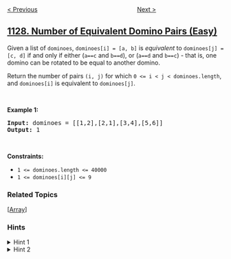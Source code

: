 <!--|This file generated by command(leetcode description); DO NOT EDIT.    |-->
<!--+----------------------------------------------------------------------+-->
<!--|@author    openset <openset.wang@gmail.com>                           |-->
<!--|@link      https://github.com/openset                                 |-->
<!--|@home      https://github.com/tonymontaro/leetcode-hints                        |-->
<!--+----------------------------------------------------------------------+-->

[< Previous](https://github.com/tonymontaro/leetcode-hints/tree/master/problems/user-purchase-platform "User Purchase Platform")
　　　　　　　　　　　　　　　　
[Next >](https://github.com/tonymontaro/leetcode-hints/tree/master/problems/shortest-path-with-alternating-colors "Shortest Path with Alternating Colors")

## [1128. Number of Equivalent Domino Pairs (Easy)](https://leetcode.com/problems/number-of-equivalent-domino-pairs "等价多米诺骨牌对的数量")

<p>Given a list of <code>dominoes</code>,&nbsp;<code>dominoes[i] = [a, b]</code>&nbsp;is <em>equivalent</em> to <code>dominoes[j] = [c, d]</code>&nbsp;if and only if either (<code>a==c</code> and <code>b==d</code>), or (<code>a==d</code> and <code>b==c</code>) - that is, one domino can be rotated to be equal to another domino.</p>

<p>Return the number of pairs <code>(i, j)</code> for which <code>0 &lt;= i &lt; j &lt; dominoes.length</code>, and&nbsp;<code>dominoes[i]</code> is equivalent to <code>dominoes[j]</code>.</p>

<p>&nbsp;</p>
<p><strong>Example 1:</strong></p>
<pre><strong>Input:</strong> dominoes = [[1,2],[2,1],[3,4],[5,6]]
<strong>Output:</strong> 1
</pre>
<p>&nbsp;</p>
<p><strong>Constraints:</strong></p>

<ul>
	<li><code>1 &lt;= dominoes.length &lt;= 40000</code></li>
	<li><code>1 &lt;= dominoes[i][j] &lt;= 9</code></li>
</ul>

### Related Topics
  [[Array](https://github.com/tonymontaro/leetcode-hints/tree/master/tag/array/README.md)]

### Hints
<details>
<summary>Hint 1</summary>
For each domino j, find the number of dominoes you've already seen (dominoes i with i < j) that are equivalent.
</details>

<details>
<summary>Hint 2</summary>
You can keep track of what you've seen using a hashmap.
</details>
